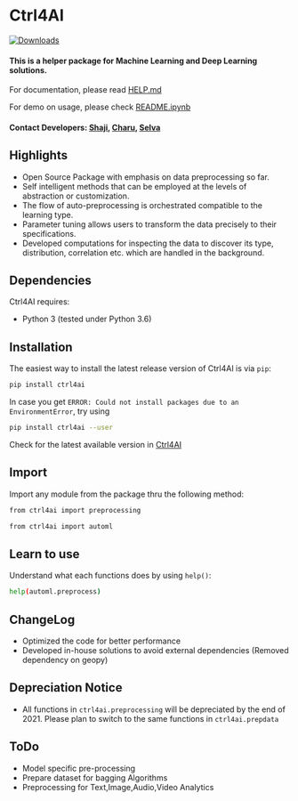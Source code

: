 # Ctrl4AI 
[![Downloads](http://pepy.tech/badge/ctrl4ai)](http://pepy.tech/project/ctrl4ai)

#### This is a helper package for Machine Learning and Deep Learning solutions.

For documentation, please read [HELP.md](https://github.com/vkreat-tech/ctrl4ai/blob/master/HELP.md)

For demo on usage, please check [README.ipynb](https://github.com/vkreat-tech/ctrl4ai/blob/master/README.ipynb)


#### Contact Developers: [Shaji](https://www.linkedin.com/in/shaji-james/), [Charu](https://www.linkedin.com/in/charunethragiri/), [Selva](https://www.linkedin.com/in/selva-prasanth-274b66166/)

## Highlights
- Open Source Package with emphasis on data preprocessing so far.
- Self intelligent methods that can be employed at the levels of abstraction or customization.
- The flow of auto-preprocessing is orchestrated compatible to the learning type.
- Parameter tuning allows users to transform the data precisely to their specifications.
- Developed computations for inspecting the data to discover its type, distribution, correlation etc. which are handled in the background.

## Dependencies

Ctrl4AI requires:

* Python 3 (tested under Python 3.6)

## Installation

The easiest way to install the latest release version of Ctrl4AI is via ```pip```:
```bash
pip install ctrl4ai
```
In case you get ```ERROR: Could not install packages due to an EnvironmentError```, try using
```bash
pip install ctrl4ai --user
```
Check for the latest available version in [Ctrl4AI](https://pypi.org/project/ctrl4ai/)

## Import

Import any module from the package thru the following method:
```bash
from ctrl4ai import preprocessing
```
```bash
from ctrl4ai import automl
```

## Learn to use

Understand what each functions does by using ```help()```:
```bash
help(automl.preprocess)
```

## ChangeLog

- Optimized the code for better performance
- Developed in-house solutions to avoid external dependencies (Removed dependency on geopy)

## Depreciation Notice

- All functions in ```ctrl4ai.preprocessing``` will be depreciated by the end of 2021. Please plan to switch to the same functions in ```ctrl4ai.prepdata```

## ToDo

- Model specific pre-processing
- Prepare dataset for bagging Algorithms
- Preprocessing for Text,Image,Audio,Video Analytics
